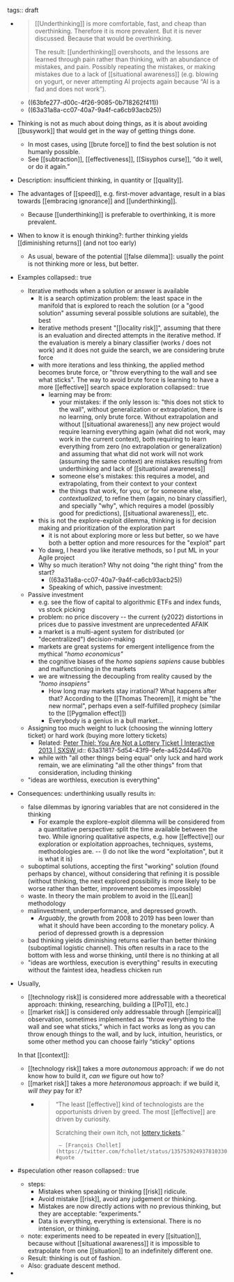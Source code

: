 tags:: draft

- > [[Underthinking]] is more comfortable, fast, and cheap than overthinking. Therefore it is more prevalent. But it is never discussed. Because that would be overthinking.
  > 
  > The result: [[underthinking]] overshoots, and the lessons are learned through pain rather than thinking, with an abundance of mistakes, and pain. Possibly repeating the mistakes, or making mistakes due to a lack of [[situational awareness]] (e.g. blowing on yogurt, or never attempting AI projects again because “AI is a fad and does not work”).
	- ((63bfe277-d00c-4f26-9085-0b718262f411))
	- ((63a31a8a-cc07-40a7-9a4f-ca6cb93acb25))
- Thinking is not as much about doing things, as it is about avoiding [[busywork]] that would get in the way of getting things done.
	- In most cases, using [[brute force]] to find the best solution is not humanly possible.
	- See [[subtraction]], [[effectiveness]], [[Sisyphos curse]], “do it well, or do it again.”
- Description: insufficient thinking, in quantity or [[quality]].
- The advantages of [[speed]], e.g. first-mover advantage, result in a bias towards [[embracing ignorance]] and [[underthinking]].
	- Because [[underthinking]] is preferable to overthinking, it is more prevalent.
- When to know it is enough thinking?: further thinking yields [[diminishing returns]] (and not too early)
	- As usual, beware of the potential [[false dilemma]]: usually the point is not thinking more or less, but better.
- Examples
  collapsed:: true
	- Iterative methods when a solution or answer is available
		- It is a search optimization problem: the least space in the manifold that is explored to reach the solution (or a "good solution" assuming several possible solutions are suitable), the best
		- iterative methods present "[[locality risk]]", assuming that there is an evaluation and directed attempts in the iterative method. If the evaluation is merely a binary classifier (works / does not work) and it does not guide the search, we are considering brute force
		- with more iterations and less thinking, the applied method becomes brute force, or "throw everything to the wall and see what sticks". The way to avoid brute force is learning to have a more [[effective]] search space exploration
		  collapsed:: true
			- learning may be from:
			  * your mistakes: if the only lesson is: "this does not stick to the wall", without generalization or extrapolation, there is no learning, only brute force. Without extrapolation and without [[situational awareness]] any new project would require learning everything again (what did not work, may work in the current context), both requiring to learn everything from zero (no extrapolation or generalization) and assuming that what did not work will not work (assuming the same context) are mistakes resulting from underthinking and lack of [[situational awareness]]
			  * someone else's mistakes: this requires a model, and extrapolating, from their context to your context
			  * the things that work, for you, or for someone else, _contextualized_, to refine them (again, no binary classifier), and specially "why", which requires a model (possibly good for predictions), [[situational awareness]], etc.
		- this is not the explore-exploit dilemma, thinking is for decision making and prioritization of the exploration part
			- it is not about exploring more or less but better, so we have both a better option and more resources for the "exploit" part
		- Yo dawg, I heard you like iterative methods, so I put ML in your Agile project
		- Why so much iteration? Why not doing "the right thing" from the start?
			- ((63a31a8a-cc07-40a7-9a4f-ca6cb93acb25))
			- Speaking of which, passive investment:
	- Passive investment
		- e.g. see the flow of capital to algorithmic ETFs and index funds, vs stock picking
		- problem: no price discovery -- the current (y2022) distortions in prices due to passive investment are unprecedented AFAIK
		- a market is a multi-agent system for distributed (or "decentralized") decision-making
		- markets are great systems for emergent intelligence from the mythical _"homo economicus"_
		- the cognitive biases of the _homo sapiens sapiens_ cause bubbles and malfunctioning in the markets
		- we are witnessing the decoupling from reality caused by the _"homo insapiens"_
			- How long may markets stay irrational? What happens after that? According to the [[Thomas Theorem]], it might be "the new normal", perhaps even a self-fulfilled prophecy (similar to the [[Pygmalion effect]])
			- Everybody is a genius in a bull market...
	- Assigning too much weight to luck (choosing the winning lottery ticket) or hard work (buying more lottery tickets)
		- Related: [Peter Thiel: You Are Not a Lottery Ticket | Interactive 2013 | SXSW ](https://www.youtube.com/watch?v=iZM_JmZdqCw)
		  id:: 63a31817-5d54-43f9-9efe-a452d44a670b
		- while with "all other things being equal" only luck and hard work remain, we are eliminating "all the other things" from that consideration, including thinking
	- "ideas are worthless, execution is everything"
- Consequences: underthinking usually results in:
	- false dilemmas by ignoring variables that are not considered in the thinking
		- For example the explore-exploit dilemma will be considered from a quantitative perspective: split the time available between the two. While ignoring qualitative aspects, e.g. how [[effective]] our exploration or exploitation approaches, techniques, systems, methodologies are. -- (I do not like the word "exploitation", but it is what it is)
	- suboptimal solutions, accepting the first "working" solution (found perhaps by chance), without considering that refining it is possible (without thinking, the next explored possibility is more likely to be worse rather than better, improvement becomes impossible)
	- waste. In theory the main problem to avoid in the [[Lean]] methodology
	- malinvestment, underperformance, and depressed growth.
		- _Arguably_, the growth from 2008 to 2019 has been lower than what it should have been according to the monetary policy. A period of depressed growth is a depression
	- bad thinking yields diminishing returns earlier than better thinking (suboptimal logistic channel). This often results in a race to the bottom with less and worse thinking, until there is no thinking at all
	- "ideas are worthless, execution is everything" results in executing without the faintest idea, headless chicken run
- Usually,
  * [[technology risk]] is considered more addressable with a theoretical approach: thinking, researching, building a [[PoT]], etc.)
  * [[market risk]] is considered only addressable through [[empirical]] observation, sometimes implemented as “throw everything to the wall and see what sticks,” which in fact works as long as you can throw enough things to the wall, and by luck, intuition, heuristics, or some other method you can choose fairly “sticky” options
  
  In that [[context]]:
  * [[technology risk]] takes a more _autonomous_ approach: if we do not know how to build it, _can we_ figure out how to?
  * [[market risk]] takes a more _heteronomous_ approach: if we build it, _will they_ pay for it?
	- > “The least [[effective]] kind of technologists are the opportunists driven by greed. The most [[effective]] are driven by curiosity.
	  > 
	  > Scratching their own itch, not [lottery tickets](((63a31817-5d54-43f9-9efe-a452d44a670b))).”
	  > 
	  >      — [François Chollet](https://twitter.com/fchollet/status/1357539249378103300) #quote
- #speculation other reason
  collapsed:: true
	- steps:
	  * Mistakes when speaking or thinking [[risk]] ridicule.
	  * Avoid mistake [[risk]], avoid any judgement or thinking.
	  * Mistakes are now directly actions with no previous thinking, but they are acceptable: “experiments.”
	  * Data is everything, everything is extensional. There is no intension, or thinking.
	- note: experiments need to be repeated in every [[situation]], because without [[situational awareness]] it is impossible to extrapolate from one [[situation]] to an indefinitely different one.
	- Result: thinking is out of fashion.
	- Also: graduate descent method.
-